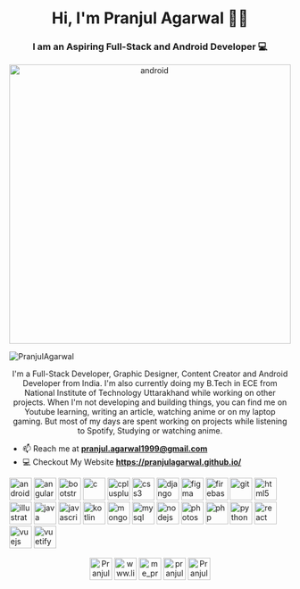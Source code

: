 <h1 align="center"> Hi, I'm Pranjul Agarwal 👋🤓</h1>
<h3 align="center"> I am an Aspiring Full-Stack and Android Developer  💻</h3>
<p align="center">
<img src="https://media1.tenor.com/images/ee81555d7dea99b52f80ae54f944fc3d/tenor.gif?itemid=13469492" alt="android" width="100%" height="500" />
</p>
<p align="left"> <img src="https://komarev.com/ghpvc/?username=PranjulAgarwal" alt="PranjulAgarwal" /> </p>

<p align="center">I'm a Full-Stack Developer, Graphic Designer, Content Creator and Android Developer from India.
I'm also currently doing my B.Tech in ECE from National Institute of Technology Uttarakhand while working on other projects.
When I'm not developing and building things, you can find me on Youtube learning, writing an article, watching anime or on my laptop gaming. But most of my days are spent working on projects while listening to Spotify, Studying or watching anime.</p>

- 📫 Reach me at [**pranjul.agarwal1999@gmail.com**](https://mail.google.com/mail/?view=cm&fs=1&to=pranjul.agarwal1999@gmail.comtarget="_blank")
- 💻 Checkout My Website **https://pranjulagarwal.github.io/**

<p align="left">
<img  src="https://devicons.github.io/devicon/devicon.git/icons/android/android-original-wordmark.svg" alt="android" width="40" height="40"/>
<img  src="https://devicon.dev/devicon.git/icons/angularjs/angularjs-original-wordmark.svg" alt="angularjs" width="40" height="40"/>
<img  src="https://devicons.github.io/devicon/devicon.git/icons/bootstrap/bootstrap-plain.svg" alt="bootstrap" width="40" height="40"/> 
<img  src="https://devicons.github.io/devicon/devicon.git/icons/c/c-original.svg" alt="c" width="40" height="40"/> 
<img  src="https://devicons.github.io/devicon/devicon.git/icons/cplusplus/cplusplus-original.svg" alt="cplusplus" width="40" height="40"/> 
<img  src="https://devicons.github.io/devicon/devicon.git/icons/css3/css3-original-wordmark.svg" alt="css3" width="40" height="40"/> 
<img  src="https://devicons.github.io/devicon/devicon.git/icons/django/django-original.svg" alt="django" width="40" height="40"/> 
<img  src="https://www.vectorlogo.zone/logos/figma/figma-icon.svg" alt="figma" width="40" height="40"/> 
<img  src="https://www.vectorlogo.zone/logos/firebase/firebase-icon.svg" alt="firebase" width="40" height="40"/> 
<img  src="https://www.vectorlogo.zone/logos/git-scm/git-scm-icon.svg" alt="git" width="40" height="40"/> 
<img  src="https://devicons.github.io/devicon/devicon.git/icons/html5/html5-original-wordmark.svg" alt="html5" width="40" height="40"/> 
<img  src="https://www.vectorlogo.zone/logos/adobe_illustrator/adobe_illustrator-icon.svg" alt="illustrator" width="40" height="40"/> 
<img  src="https://devicons.github.io/devicon/devicon.git/icons/java/java-original-wordmark.svg" alt="java" width="40" height="40"/> 
<img  src="https://devicons.github.io/devicon/devicon.git/icons/javascript/javascript-original.svg" alt="javascript" width="40" height="40"/> 
<img  src="https://www.vectorlogo.zone/logos/kotlinlang/kotlinlang-icon.svg" alt="kotlin" width="40" height="40"/> 
<img  src="https://devicons.github.io/devicon/devicon.git/icons/mongodb/mongodb-original-wordmark.svg" alt="mongodb" width="40" height="40"/> 
<img  src="https://devicons.github.io/devicon/devicon.git/icons/mysql/mysql-original-wordmark.svg" alt="mysql" width="40" height="40"/> 
<img  src="https://devicons.github.io/devicon/devicon.git/icons/nodejs/nodejs-original-wordmark.svg" alt="nodejs" width="40" height="40"/> 
<img  src="https://devicons.github.io/devicon/devicon.git/icons/photoshop/photoshop-plain.svg" alt="photoshop" width="40" height="40"/> 
<img  src="https://devicons.github.io/devicon/devicon.git/icons/php/php-original.svg" alt="php" width="40" height="40"/> 
<img  src="https://devicons.github.io/devicon/devicon.git/icons/python/python-original.svg" alt="python" width="40" height="40"/> 
<img  src="https://devicons.github.io/devicon/devicon.git/icons/react/react-original-wordmark.svg" alt="react" width="40" height="40"/> 
<img  src="https://devicons.github.io/devicon/devicon.git/icons/vuejs/vuejs-original-wordmark.svg" alt="vuejs" width="40" height="40"/> 
<img  src="https://bestofjs.org/logos/vuetify.svg" alt="vuetify" width="40" height="40"/>
</p>
<p align="center">
<a href="https://twitter.com/PranjulAgarwal6" target="blank"><img  align="center" src="https://cdn.jsdelivr.net/npm/simple-icons@3.0.1/icons/twitter.svg" alt="PranjulAgarwal6" height="40" width="40" /></a>
<a href="https://www.linkedin.com/in/pranjul-agarwal-2000" target="blank"><img   align="center" src="https://cdn.jsdelivr.net/npm/simple-icons@3.0.1/icons/linkedin.svg" alt="www.linkedin.com/in/pranjul-agarwal-2000" height="40" width="40" /></a>
<a href="https://instagram.com/me_pranjul_agarwal" target="blank"><img   align="center" src="https://cdn.jsdelivr.net/npm/simple-icons@3.0.1/icons/instagram.svg" alt="me_pranjul_agarwal" height="40" width="40" /></a>
<a href="https://www.codechef.com/users/pranjulagarwal" target="blank"><img   align="center" src="https://cdn.jsdelivr.net/npm/simple-icons@3.1.0/icons/codechef.svg" alt="pranjulagarwal" height="40" width="40" /></a>
<a href="https://codeforces.com/profile/Pranjul_Uchiha" target="blank"><img   align="center" src="https://cdn.jsdelivr.net/npm/simple-icons@3.1.0/icons/codeforces.svg" alt="Pranjul_Uchiha" height="40" width="40" /></a>
</p>